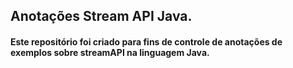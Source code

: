 ## Anotações Stream API Java.
#### Este repositório foi criado para fins de controle de anotações de exemplos sobre streamAPI na linguagem Java. 
